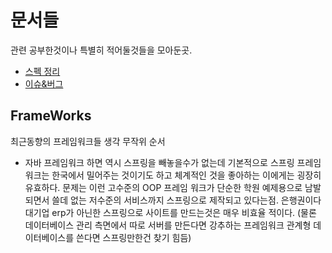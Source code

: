 # 문서들

관련 공부한것이나 특별히 적어둘것들을 모아둔곳.

- [스펙 정리](/Compiler/Java/SPEC.md)
- [이슈&버그](/Compiler/Java/ISSUE%26BUG.md)

## FrameWorks

최근동향의 프레임워크들 생각 무작위 순서

- 자바 프레임워크 하면 역시 스프링을 빼놓을수가 없는데 기본적으로 스프링 프레임워크는 한국에서 밀어주는 것이기도 하고 체계적인 것을 좋아하는 이에게는 굉장히 유효하다. 문제는 이런 고수준의 OOP 프레임 워크가 단순한 학원 예제용으로 남발되면서 쓸데 없는 저수준의 서비스까지 스프링으로 제작되고 있다는점. 은행권이다 대기업 erp가 아닌한 스프링으로 사이트를 만드는것은 매우 비효율 적이다. (물론 데이터베이스 관리 측면에서 따로 서버를 만든다면 강추하는 프레임워크 관계형 데이터베이스를 쓴다면 스프링만한건 찾기 힘듬)
